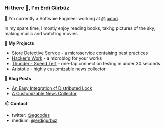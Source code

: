 ### Hi there 👋, I'm [Erdi Gürbüz](https://egcodes.blogspot.com)


🔭 I'm currently a Software Engineer working at
[@jumbo](https://www.linkedin.com/company/jumbo-supermarkten/)

In my spare time, I mostly enjoy reading books, 
taking pictures of the sky, making music and watching movies.

🌱 **My Projects**
- [Store Detective Service](https://github.com/egcodes/store-detective-service) - a microservice containing best practices
- [Hacker's Work](https://github.com/egcodes/hsw) - a microblog for your works
- [Thunder - Speed Test](https://github.com/egcodes/speed-test) - one-tap connection testing in under 30 seconds
- [Aristotle](https://github.com/egcodes/aristotle) - highly customizable news collector


📕 **Blog Posts**
<!-- BLOG-POST-LIST:START -->
- [An Easy Integration of Distributed Lock](https://medium.com/sahibinden-technology/an-easy-integration-of-distributed-lock-4b19a704ce49)
- [A Customizable News Collector](https://medium.com/@erdigurbuz/a-customizable-news-collector-c29ba99d3fa8)
<!-- BLOG-POST-LIST:END -->


📫 **Contact**
- twitter: [@egcodes](https://twitter.com/egcodes)
- medium: [@erdigurbuz](https://medium.com/@erdigurbuz)

